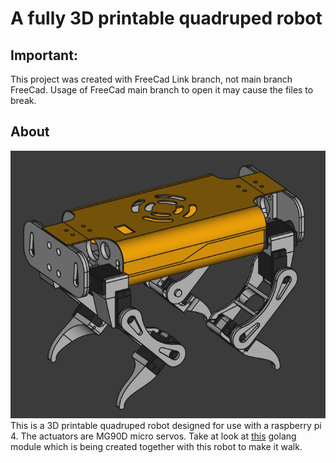 # A fully 3D printable quadruped robot
## Important:
This project was created with FreeCad Link branch, not main branch FreeCad. Usage of FreeCad main branch to open it may cause the files to break.
## About
 ![Render](Model.png) \
This is a 3D printable quadruped robot designed for use with a raspberry pi 4. The actuators are MG90D micro servos. Take at look at [this](http://github.com/JoshPattman/spotpuppy-go) golang module which is being created together with this robot to make it walk.
